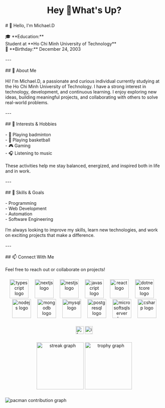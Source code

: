 <h1 align="center">Hey 👋What's Up?</h1>

###

<p align="left"># 👋 Hello, I'm Michael.D<br><br>🎓 **Education:**  <br>Student at **Ho Chi Minh University of Technology**  <br>📅 **Birthday:** December 24, 2003<br><br>---<br><br>## 🧠 About Me<br><br>Hi! I'm Michael.D, a passionate and curious individual currently studying at the Ho Chi Minh University of Technology. I have a strong interest in technology, development, and continuous learning. I enjoy exploring new ideas, building meaningful projects, and collaborating with others to solve real-world problems.<br><br>---<br><br>## 🎯 Interests & Hobbies<br><br>- 🏸 Playing badminton  <br>- 🏀 Playing basketball  <br>- 🎮 Gaming  <br>- 🎧 Listening to music  <br><br>These activities help me stay balanced, energized, and inspired both in life and in work.<br><br>---<br><br>## 🚀 Skills & Goals<br><br>- Programming<br>- Web Development<br>- Automation<br>- Software Engineering<br><br>I’m always looking to improve my skills, learn new technologies, and work on exciting projects that make a difference.<br><br>---<br><br>## 📫 Connect With Me<br><br>Feel free to reach out or collaborate on projects!</p>

###

<div align="center">
  <img src="https://skillicons.dev/icons?i=ts" height="60" alt="typescript logo"  />
  <img width="12" />
  <img src="https://skillicons.dev/icons?i=nextjs" height="60" alt="nextjs logo"  />
  <img width="12" />
  <img src="https://skillicons.dev/icons?i=nestjs" height="60" alt="nestjs logo"  />
  <img width="12" />
  <img src="https://cdn.jsdelivr.net/gh/devicons/devicon/icons/javascript/javascript-original.svg" height="60" alt="javascript logo"  />
  <img width="12" />
  <img src="https://cdn.jsdelivr.net/gh/devicons/devicon/icons/react/react-original.svg" height="60" alt="react logo"  />
  <img width="12" />
  <img src="https://cdn.jsdelivr.net/gh/devicons/devicon/icons/dotnetcore/dotnetcore-original.svg" height="60" alt="dotnetcore logo"  />
  <img width="12" />
  <img src="https://cdn.jsdelivr.net/gh/devicons/devicon/icons/nodejs/nodejs-original.svg" height="60" alt="nodejs logo"  />
  <img width="12" />
  <img src="https://cdn.jsdelivr.net/gh/devicons/devicon/icons/mongodb/mongodb-original.svg" height="60" alt="mongodb logo"  />
  <img width="12" />
  <img src="https://cdn.jsdelivr.net/gh/devicons/devicon/icons/mysql/mysql-original.svg" height="60" alt="mysql logo"  />
  <img width="12" />
  <img src="https://cdn.jsdelivr.net/gh/devicons/devicon/icons/postgresql/postgresql-original.svg" height="60" alt="postgresql logo"  />
  <img width="12" />
  <img src="https://cdn.jsdelivr.net/gh/devicons/devicon/icons/microsoftsqlserver/microsoftsqlserver-plain.svg" height="60" alt="microsoftsqlserver logo"  />
  <img width="12" />
  <img src="https://cdn.jsdelivr.net/gh/devicons/devicon/icons/csharp/csharp-original.svg" height="60" alt="csharp logo"  />
</div>

###

<div align="center">
  <img src="https://img.shields.io/static/v1?message=Facebook&logo=facebook&label=&color=1877F2&logoColor=white&labelColor=&style=for-the-badge" height="25" alt="facebook logo"  />
  <img src="https://img.shields.io/static/v1?message=Instagram&logo=instagram&label=&color=E4405F&logoColor=white&labelColor=&style=for-the-badge" height="25" alt="instagram logo"  />
</div>

###

<div align="center">
  <img src="https://streak-stats.demolab.com?user=KenShin241203&locale=en&mode=daily&theme=dracula&hide_border=false&border_radius=5&order=3" height="150" alt="streak graph"  />
  <img src="https://github-profile-trophy.vercel.app?username=KenShin241203&theme=dracula&column=-1&row=1&margin-w=8&margin-h=8&no-bg=false&no-frame=false&order=4" height="150" alt="trophy graph"  />
</div>

###

<picture>
  <source media="(prefers-color-scheme: dark)" srcset="https://raw.githubusercontent.com/KenShin241203/KenShin241203/output/pacman-contribution-graph-dark.svg">
  <source media="(prefers-color-scheme: light)" srcset="https://raw.githubusercontent.com/KenShin241203/KenShin241203/output/pacman-contribution-graph.svg">
  <img alt="pacman contribution graph" src="https://raw.githubusercontent.com/KenShin241203/KenShin241203/output/pacman-contribution-graph.svg">
</picture>

###
